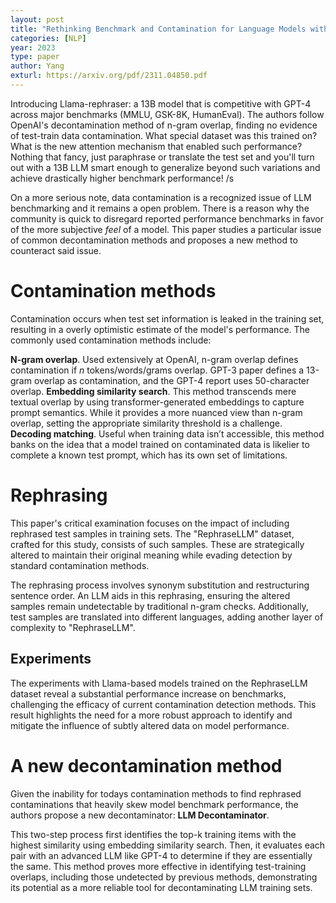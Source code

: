 ```yaml
---
layout: post
title: "Rethinking Benchmark and Contamination for Language Models with Rephrased Samples"
categories: [NLP]
year: 2023
type: paper
author: Yang
exturl: https://arxiv.org/pdf/2311.04850.pdf
---
```


Introducing Llama-rephraser: a 13B model that is competitive with GPT-4 across major benchmarks (MMLU, GSK-8K, HumanEval). The authors follow OpenAI's decontamination method of n-gram overlap, finding no evidence of test-train data contamination. What special dataset was this trained on? What is the new attention mechanism that enabled such performance? Nothing that fancy, just paraphrase or translate the test set and you'll turn out with a 13B LLM smart enough to generalize beyond such variations and achieve drastically higher benchmark performance! /s

On a more serious note, data contamination is a recognized issue of LLM benchmarking and it remains a open problem. There is a reason why the community is quick to disregard reported performance benchmarks in favor of the more subjective _feel_ of a model. This paper studies a particular issue of common decontamination methods and proposes a new method to counteract said issue.

# Contamination methods

Contamination occurs when test set information is leaked in the training set, resulting in a overly optimistic estimate of the model's performance. The commonly used contamination methods include:

**N-gram overlap**. Used extensively at OpenAI, n-gram overlap defines contamination if $n$ tokens/words/grams overlap. GPT-3 paper defines a 13-gram overlap as contamination, and the GPT-4 report uses 50-character overlap.
**Embedding similarity search**. This method transcends mere textual overlap by using transformer-generated embeddings to capture prompt semantics. While it provides a more nuanced view than n-gram overlap, setting the appropriate similarity threshold is a challenge.
**Decoding matching**. Useful when training data isn’t accessible, this method banks on the idea that a model trained on contaminated data is likelier to complete a known test prompt, which has its own set of limitations.

# Rephrasing

This paper's critical examination focuses on the impact of including rephrased test samples in training sets. The "RephraseLLM" dataset, crafted for this study, consists of such samples. These are strategically altered to maintain their original meaning while evading detection by standard contamination methods.

The rephrasing process involves synonym substitution and restructuring sentence order. An LLM aids in this rephrasing, ensuring the altered samples remain undetectable by traditional n-gram checks. Additionally, test samples are translated into different languages, adding another layer of complexity to "RephraseLLM".

## Experiments

The experiments with Llama-based models trained on the RephraseLLM dataset reveal a substantial performance increase on benchmarks, challenging the efficacy of current contamination detection methods. This result highlights the need for a more robust approach to identify and mitigate the influence of subtly altered data on model performance.

# A new decontamination method

Given the inability for todays contamination methods to find rephrased contaminations that heavily skew model benchmark performance, the authors propose a new decontaminator: **LLM Decontaminator**.

This two-step process first identifies the top-k training items with the highest similarity using embedding similarity search. Then, it evaluates each pair with an advanced LLM like GPT-4 to determine if they are essentially the same. This method proves more effective in identifying test-training overlaps, including those undetected by previous methods, demonstrating its potential as a more reliable tool for decontaminating LLM training sets.
